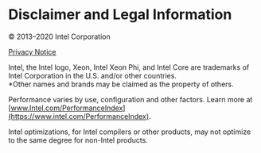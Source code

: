 Disclaimer and Legal Information
================================

© 2013–2020 Intel Corporation

[Privacy Notice](https://www.intel.com/privacy)

Intel, the Intel logo, Xeon, Intel Xeon Phi, and Intel Core are
trademarks of Intel Corporation in the U.S. and/or other countries.  
*Other names and brands may be claimed as the property of others.

Performance varies by use, configuration and other factors. Learn more
at
[www.Intel.com/PerformanceIndex](https://www.intel.com/PerformanceIndex).

Intel optimizations, for Intel compilers or other products, may not
optimize to the same degree for non-Intel products.
